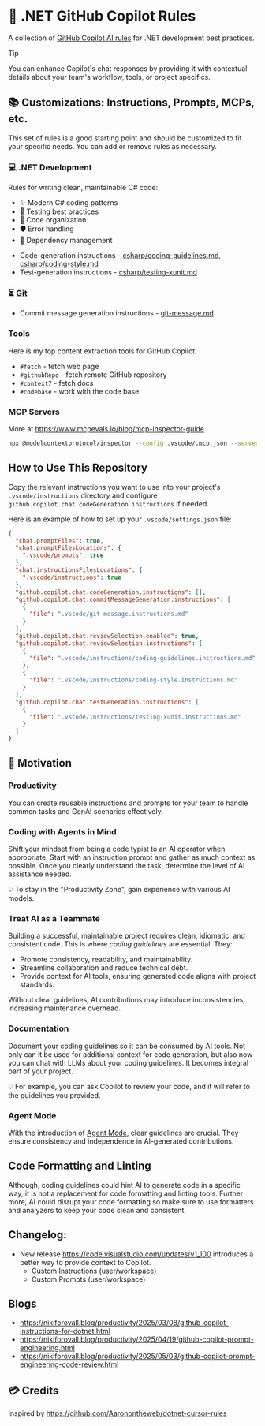 # 🤖 .NET GitHub Copilot Rules

A collection of [GitHub Copilot AI rules](https://code.visualstudio.com/docs/copilot/copilot-customization) for .NET development best practices.

> [!TIP]
> You can enhance Copilot's chat responses by providing it with contextual details about your team's workflow, tools, or project specifics.

## 📚 Customizations: Instructions, Prompts, MCPs, etc.

This set of rules is a good starting point and should be customized to fit your specific needs. You can add or remove rules as necessary.

### 💻 .NET Development

Rules for writing clean, maintainable C# code:
- ✨ Modern C# coding patterns
- 🧪 Testing best practices
- 📁 Code organization
- 🛡️ Error handling
- 🔌 Dependency management

* Code-generation instructions - [csharp/coding-guidelines.md](.vscode/instructions/coding-guidelines.instructions.md), [csharp/coding-style.md](.vscode/instructions/coding-style.instructions.md)
* Test-generation instructions -  [csharp/testing-xunit.md](.vscode/instructions/testing-xunit.instructions.md)

### ⏳ [Git](.vscode/git-message.instructions.md)

* Commit message generation instructions - [git-message.md](.vscode/git-message.instructions.md)

### Tools

Here is my top content extraction tools for GitHub Copilot:

* `#fetch` - fetch web page
* `#githubRepo` - fetch remote GitHub repository
* `#context7` - fetch docs
* `#codebase` - work with the code base

### MCP Servers

More at <https://www.mcpevals.io/blog/mcp-inspector-guide>

```bash
npx @modelcontextprotocol/inspector --config .vscode/.mcp.json --server microsoft.docs.mcp
```

## How to Use This Repository

Copy the relevant instructions you want to use into your project's `.vscode/instructions` directory and configure `github.copilot.chat.codeGeneration.instructions` if needed.

Here is an example of how to set up your `.vscode/settings.json` file:

```json
{
  "chat.promptFiles": true,
  "chat.promptFilesLocations": {
    ".vscode/prompts": true
  },
  "chat.instructionsFilesLocations": {
    ".vscode/instructions": true
  },
  "github.copilot.chat.codeGeneration.instructions": [],
  "github.copilot.chat.commitMessageGeneration.instructions": [
    {
      "file": ".vscode/git-message.instructions.md"
    }
  ],
  "github.copilot.chat.reviewSelection.enabled": true,
  "github.copilot.chat.reviewSelection.instructions": [
    {
      "file": ".vscode/instructions/coding-guidelines.instructions.md"
    },
    {
      "file": ".vscode/instructions/coding-style.instructions.md"
    }
  ],
  "github.copilot.chat.testGeneration.instructions": [
    {
      "file": ".vscode/instructions/testing-xunit.instructions.md"
    }
  ]
}
```

## 🚀 Motivation

### Productivity

You can create reusable instructions and prompts for your team to handle common tasks and GenAI scenarios effectively.

### Coding with Agents in Mind

Shift your mindset from being a code typist to an AI operator when appropriate. Start with an instruction prompt and gather as much context as possible. Once you clearly understand the task, determine the level of AI assistance needed.

💡 To stay in the "Productivity Zone", gain experience with various AI models.

### Treat AI as a Teammate

Building a successful, maintainable project requires clean, idiomatic, and consistent code. This is where *coding guidelines* are essential. They:
- Promote consistency, readability, and maintainability.
- Streamline collaboration and reduce technical debt.
- Provide context for AI tools, ensuring generated code aligns with project standards.

Without clear guidelines, AI contributions may introduce inconsistencies, increasing maintenance overhead.

### Documentation

Document your coding guidelines so it can be consumed by AI tools. Not only can it be used for additional context for code generation, but also now you can chat with LLMs about your coding guidelines. It becomes integral part of your project.

💡 For example, you can ask Copilot to review your code, and it will refer to the guidelines you provided.

### Agent Mode

With the introduction of [Agent Mode](https://code.visualstudio.com/blogs/2025/02/24/introducing-copilot-agent-mode), clear guidelines are crucial. They ensure consistency and independence in AI-generated contributions.

## Code Formatting and Linting

Although, coding guidelines could hint AI to generate code in a specific way, it is not a replacement for code formatting and linting tools. Further more, AI could disrupt your code formatting so make sure to use formatters and analyzers to keep your code clean and consistent.

## Changelog:

* New release <https://code.visualstudio.com/updates/v1_100> introduces a better way to provide context to Copilot. 
  * Custom Instructions (user/workspace)
  * Custom Prompts (user/workspace)

## Blogs

* https://nikiforovall.blog/productivity/2025/03/08/github-copilot-instructions-for-dotnet.html
* https://nikiforovall.blog/productivity/2025/04/19/github-copilot-prompt-engineering.html
* https://nikiforovall.blog/productivity/2025/05/03/github-copilot-prompt-engineering-code-review.html

## 💳 Credits

Inspired by <https://github.com/Aaronontheweb/dotnet-cursor-rules>
